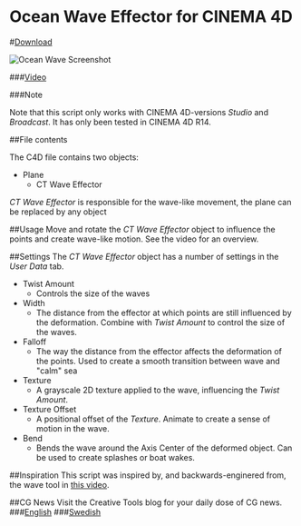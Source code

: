Ocean Wave Effector for CINEMA 4D
==============

#[Download](http://bit.ly/11bpqMU)

![Ocean Wave Screenshot](https://raw.github.com/CreativeTools/ct-ocean-waves/master/screenshot.png)

###[Video](https://vimeo.com/68281123)

###Note

Note that this script only works with CINEMA 4D-versions _Studio_ and _Broadcast_.
It has only been tested in CINEMA 4D R14.

##File contents

The C4D file contains two objects:
* Plane
  * CT Wave Effector

_CT Wave Effector_ is responsible for the wave-like movement, the plane can be replaced by any object

##Usage
Move and rotate the _CT Wave Effector_ object to influence the points and create wave-like motion. See the video for an overview.

##Settings
The _CT Wave Effector_ object has a number of settings in the _User Data_ tab.

* Twist Amount
  * Controls the size of the waves
* Width
  * The distance from the effector at which points are still influenced by the deformation. Combine with *Twist Amount* to control the size of the waves.
* Falloff
  * The way the distance from the effector affects the deformation of the points. Used to create a smooth transition between wave and "calm" sea
* Texture
  * A grayscale 2D texture applied to the wave, influencing the *Twist Amount*.
* Texture Offset
  * A positional offset of the *Texture*. Animate to create a sense of motion in the wave.
* Bend
  * Bends the wave around the Axis Center of the deformed object. Can be used to create splashes or boat wakes.

##Inspiration
This script was inspired by, and backwards-enginered from, the wave tool in [this video](https://vimeo.com/4697942).

##CG News
Visit the Creative Tools blog for your daily dose of CG news.
###[English](http://translate.google.com/translate?js=n&sl=auto&tl=en&u=http://www.creativetools.se/blog/)
###[Swedish](http://www.creativetools.se/blog/)

